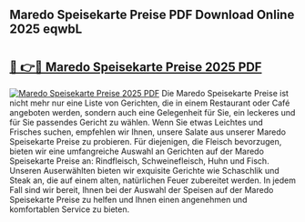 ## Maredo Speisekarte Preise PDF Download Online 2025 eqwbL

# <h2><a href="http://gc82w2.nevu.top/?p=Maredo+Speisekarte+Preise">🔗 👉🔴 Maredo Speisekarte Preise 2025 PDF</a></h2>

[![Maredo Speisekarte Preise 2025 PDF](https://i.imgur.com/dBaPXMq.png)](http://gc82w2.nevu.top/?p=Maredo+Speisekarte+Preise)
Die Maredo Speisekarte Preise ist nicht mehr nur eine Liste von Gerichten, die in einem Restaurant oder Café angeboten werden, sondern auch eine Gelegenheit für Sie, ein leckeres und für Sie passendes Gericht zu wählen. Wenn Sie etwas Leichtes und Frisches suchen, empfehlen wir Ihnen, unsere Salate aus unserer Maredo Speisekarte Preise zu probieren. Für diejenigen, die Fleisch bevorzugen, bieten wir eine umfangreiche Auswahl an Gerichten auf der Maredo Speisekarte Preise an: Rindfleisch, Schweinefleisch, Huhn und Fisch. Unseren Auserwählten bieten wir exquisite Gerichte wie Schaschlik und Steak an, die auf einem alten, natürlichen Feuer zubereitet werden. In jedem Fall sind wir bereit, Ihnen bei der Auswahl der Speisen auf der Maredo Speisekarte Preise zu helfen und Ihnen einen angenehmen und komfortablen Service zu bieten.
